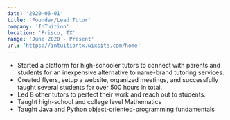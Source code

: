 ```yaml
---
date: '2020-06-01'
title: 'Founder/Lead Tutor'
company: 'InTuition'
location: 'Frisco, TX'
range: 'June 2020 - Present'
url: 'https://intuitiontx.wixsite.com/home'
---
```


- Started a platform for high-schooler tutors to connect with parents and students for an inexpensive alternative to name-brand tutoring services.
- Created flyers, setup a website, organized meetings, and successfully taught several students for over 500 hours in total.
- Led 8 other tutors to perfect their work and reach out to students.
- Taught high-school and college level Mathematics
- Taught Java and Python object-oriented-programming fundamentals